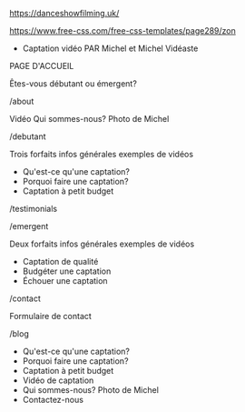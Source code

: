 https://danceshowfilming.uk/

https://www.free-css.com/free-css-templates/page289/zon

* Captation vidéo PAR Michel et Michel Vidéaste

PAGE D'ACCUEIL

Êtes-vous débutant ou émergent?

/about

Vidéo
Qui sommes-nous? Photo de Michel

/debutant

Trois forfaits
infos générales
exemples de vidéos

* Qu'est-ce qu'une captation?
* Porquoi faire une captation?
* Captation à petit budget

/testimonials

/emergent

Deux forfaits
infos générales
exemples de vidéos

* Captation de qualité
* Budgéter une captation
* Échouer une captation

/contact

Formulaire de contact

/blog

* Qu'est-ce qu'une captation?
* Porquoi faire une captation?
* Captation à petit budget
* Vidéo de captation
* Qui sommes-nous? Photo de Michel
* Contactez-nous
